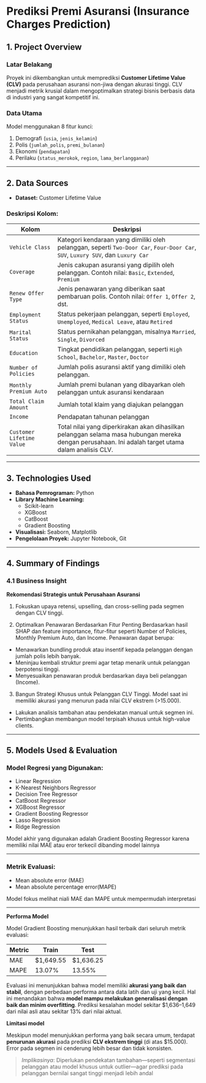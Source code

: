# Prediksi Premi Asuransi (Insurance Charges Prediction)


## 1. Project Overview

### Latar Belakang
Proyek ini dikembangkan untuk memprediksi **Customer Lifetime Value (CLV)** pada perusahaan asuransi non-jiwa dengan akurasi tinggi. CLV menjadi metrik krusial dalam mengoptimalkan strategi bisnis berbasis data di industri yang sangat kompetitif ini.

### Data Utama
Model menggunakan 8 fitur kunci:
1. Demografi (`usia`, `jenis_kelamin`)
2. Polis (`jumlah_polis`, `premi_bulanan`)
3. Ekonomi (`pendapatan`)
4. Perilaku (`status_merokok`, `region`, `lama_berlangganan`)


---

## 2. Data Sources

- **Dataset:** Customer Lifetime Value

### Deskripsi Kolom:


| **Kolom**                  | **Deskripsi** |
|---------------------------|---------------|
| `Vehicle Class`           | Kategori kendaraan yang dimiliki oleh pelanggan, seperti `Two-Door Car`, `Four-Door Car`, `SUV`, `Luxury SUV`, dan `Luxury Car` |
| `Coverage`                | Jenis cakupan asuransi yang dipilih oleh pelanggan. Contoh nilai: `Basic`, `Extended`, `Premium` |
| `Renew Offer Type`        | Jenis penawaran yang diberikan saat pembaruan polis. Contoh nilai: `Offer 1`, `Offer 2`, dst.|
| `Employment Status`       | Status pekerjaan pelanggan, seperti `Employed`, `Unemployed`, `Medical Leave`, atau `Retired`|
| `Marital Status`          | Status pernikahan pelanggan, misalnya `Married`, `Single`, `Divorced` |
| `Education`               | Tingkat pendidikan pelanggan, seperti `High School`, `Bachelor`, `Master`, `Doctor` |
| `Number of Policies`      | Jumlah polis asuransi aktif yang dimiliki oleh pelanggan.|
| `Monthly Premium Auto`    | Jumlah premi bulanan yang dibayarkan oleh pelanggan untuk asuransi kendaraan|
| `Total Claim Amount`      | Jumlah total klaim yang diajukan pelanggan|
| `Income`                  | Pendapatan tahunan pelanggan|
| `Customer Lifetime Value` | Total nilai yang diperkirakan akan dihasilkan pelanggan selama masa hubungan mereka dengan perusahaan. Ini adalah target utama dalam analisis CLV. |
---

## 3. Technologies Used

- **Bahasa Pemrograman:** Python
- **Library Machine Learning:**  
  - Scikit-learn  
  - XGBoost  
  - CatBoost  
  - Gradient Boosting  
- **Visualisasi:** Seaborn, Matplotlib
- **Pengelolaan Proyek:** Jupyter Notebook, Git

---

## 4. Summary of Findings

### 4.1 Business Insight

**Rekomendasi Strategis untuk Perusahaan Asuransi**
1. Fokuskan upaya retensi, upselling, dan cross-selling pada segmen dengan CLV tinggi.

2. Optimalkan Penawaran Berdasarkan Fitur Penting
Berdasarkan hasil SHAP dan feature importance, fitur-fitur seperti Number of Policies, Monthly Premium Auto, dan Income. Penawaran dapat berupa:
- Menawarkan bundling produk atau insentif kepada pelanggan dengan jumlah polis lebih banyak.
- Meninjau kembali struktur premi agar tetap menarik untuk pelanggan berpotensi tinggi.
- Menyesuaikan penawaran produk berdasarkan daya beli pelanggan (Income).

3. Bangun Strategi Khusus untuk Pelanggan CLV Tinggi. Model saat ini memiliki akurasi yang menurun pada nilai CLV ekstrem (>15.000).
- Lakukan analisis tambahan atau pendekatan manual untuk segmen ini.
- Pertimbangkan membangun model terpisah khusus untuk high-value clients.

---

## 5. Models Used & Evaluation

### Model Regresi yang Digunakan:

- Linear Regression  
- K-Nearest Neighbors Regressor  
- Decision Tree Regressor  
- CatBoost Regressor  
- XGBoost Regressor  
- Gradient Boosting Regressor  
- Lasso Regression  
- Ridge Regression

Model akhir yang digunakan adalah Gradient Boosting Regressor  karena memiliki nilai MAE atau eror terkecil dibanding model lainnya

---
### Metrik Evaluasi:

- Mean absolute error (MAE) 
- Mean absolute percentage error(MAPE)

Model fokus melihat niali MAE dan MAPE untuk mempermudah interpretasi

---
**Performa Model**

Model Gradient Boosting menunjukkan hasil terbaik dari seluruh metrik evaluasi:

| Metric       | Train         | Test          |
|--------------|---------------|---------------|
| MAE          | $1,649.55     | $1,636.25     |
| MAPE         | 13.07%        | 13.55%        |

Evaluasi ini menunjukkan bahwa model memiliki **akurasi yang baik dan stabil**, dengan perbedaan performa antara data latih dan uji yang kecil. Hal ini menandakan bahwa **model mampu melakukan generalisasi dengan baik dan minim overfitting**.  Prediksi kesalahan model sekitar $1,636–1,649 dari nilai asli atau sekitar 13% dari nilai aktual.

**Limitasi model**

Meskipun model menunjukkan performa yang baik secara umum, terdapat **penurunan akurasi** pada prediksi **CLV ekstrem tinggi** (di atas $15.000). Error pada segmen ini cenderung lebih besar dan tidak konsisten.

>*Implikasinya*: Diperlukan pendekatan tambahan—seperti segmentasi pelanggan atau model khusus untuk outlier—agar prediksi pada pelanggan bernilai sangat tinggi menjadi lebih andal



